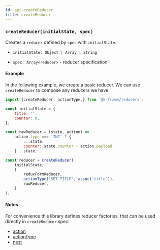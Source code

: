 ```yaml
---
id: api-createReducer
title: createReducer
---
```


### `createReducer(initialState, spec)`

Creates a `reducer` defined by `spec` with `initialState`.

- `initialState: Object | Array | String`

- `spec: Array<reducer>` - reducer specification

#### Example

In the following example, we create a basic reducer. We can use `createReducer`
to compose any reducers we have.

```javascript
import {createReducer, actionType,} from `@k-frame/reducers`;

const initialState = {
    title: '',
    counter: 0,
};

const rawReducer = (state, action) =>
    action.type === 'INC' ? {
        ...state,
        counter: state.counter + action.payload
    } : state;

const reducer = createReducer(
    initialState,
    [
        reduxFormReducer,
        actionType('SET_TITLE', assoc('title')),
        rawReducer,
    ]
);

```

#### Notes

For convenience this library defines reducer factories, that can be used
directly in `createReducer` spec:
* [action](action.md)
* [actionType](actionType.md)
* [nest](nest.md)
